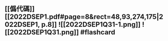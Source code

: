 [[僞代碼]]
[[2022DSEP1.pdf#page=8&rect=48,93,274,175|2022DSEP1, p.8]]
![[2022DSEP1Q31-1.png]]
![[2022DSEP1Q31.png]] #flashcard 
- 

